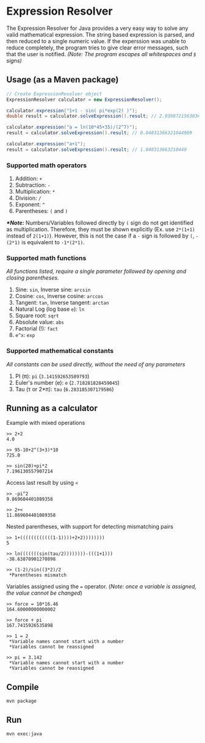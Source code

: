 # Expression Resolver

The Expression Resolver for Java provides a very easy way to solve any valid mathematical expression. The string based expression is parsed, and then reduced to a single numeric value. If the experssion was unable to reduce completely, the program tries to give clear error messages, such that the user is notified.  _(Note: The program escapes all whitespaces and `$` signs)_

## Usage (as a Maven package)
```java
// Create ExpressionResolver object
ExpressionResolver calculator = new ExpressionResolver();

calculator.expression("1+1 - sin( pi*exp(2) )");
double result = calculator.solveExpression().result; // 2.9398721563036108

calculator.expression("a = ln(10*45+35)/(2^7)");
result = calculator.solveExpression().result; // 0.04831366321044909

calculator.expression("a+1");
result = calculator.solveExpression().result; // 1.048313663210449
```


### Supported math operators

1. Addition: `+`
2. Subtraction: `-`
3. Multiplication: `*`
4. Division: `/`
5. Exponent: `^`
6. Parentheses: `(` and `)`

**_\*Note:_** Numbers/Variables followed directly by `(` sign do not get identified as multiplication. Therefore, they must be shown explicitly (Ex. use `2*(1+1)` instead of `2(1+1)`). However, this is not the case if a `-` sign is followed by `(`, `-(2*1)` is equivalent to `-1*(2*1)`.

### Supported math functions

_All functions listed, require a single parameter followed by opening and closing parentheses._

1. Sine: `sin`, Inverse sine: `arcsin`
2. Cosine: `cos`, Inverse cosine: `arccos`
3. Tangent: `tan`, Inverse tangent: `arctan`
4. Natural Log (log base `e`): `ln`
5. Square root: `sqrt`
6. Absolute value: `abs`
7. Factorial (!): `fact`
8. `e^x`: `exp`

### Supported mathematical constants

_All constants can be used directly, without the need of any parameters_

1. PI (π): `pi` (`3.141592653589793`)
2. Euler's number (e): `e` (`2.718281828459045`)
3. Tau (τ or 2\*π): `tau` (`6.283185307179586`)


## Running as a calculator

Example with mixed operations
```
>> 2+2
4.0

>> 95-10+2^(3+3)*10
725.0

>> sin(20)+pi*2
7.196130557907214
```

Access last result by using `<`

```
>> -pi^2
9.869604401089358

>> 2+<
11.869604401089358
```

Nested parentheses, with support for detecting mismatching pairs

```
>> 1+((((((((((((1-1))))+2+2))))))))
5

>> ln(((((((sin(tau/2))))))))-(((1+1)))
-38.63870901270898

>> (1-2)/sin((3*2)/2
 *Parentheses mismatch
```

Variables assigned using the `=` operator. (_Note: once a variable is assigned, the value cannot be changed_)

```
>> force = 10*16.46
164.60000000000002

>> force + pi
167.7415926535898

>> 1 = 2
 *Variable names cannot start with a number
 *Variables cannot be reassigned

>> pi = 3.142
 *Variable names cannot start with a number
 *Variables cannot be reassigned
```

## Compile

```
mvn package
```

## Run
```
mvn exec:java
```